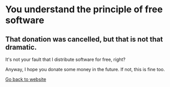 # You understand the principle of free software

## That donation was cancelled, but that is not that dramatic.

It's not your fault that I distribute software for free, right?

Anyway, I hope you donate some money in the future. If not, this is fine too.

[Go back to website](https://jonasbernard.github.io/FakeStandby/)
